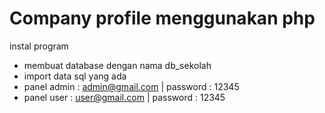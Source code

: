 # Company profile menggunakan php
instal program
- membuat database dengan nama db_sekolah
- import data sql yang ada
- panel admin : admin@gmail.com | password : 12345
- panel user : user@gmail.com | password : 12345

